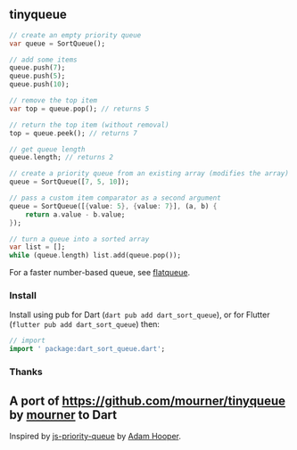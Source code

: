 ## tinyqueue

```dart
// create an empty priority queue
var queue = SortQueue();

// add some items
queue.push(7);
queue.push(5);
queue.push(10);

// remove the top item
var top = queue.pop(); // returns 5

// return the top item (without removal)
top = queue.peek(); // returns 7

// get queue length
queue.length; // returns 2

// create a priority queue from an existing array (modifies the array)
queue = SortQueue([7, 5, 10]);

// pass a custom item comparator as a second argument
queue = SortQueue([{value: 5}, {value: 7}], (a, b) {
	return a.value - b.value;
});

// turn a queue into a sorted array
var list = [];
while (queue.length) list.add(queue.pop());
```

For a faster number-based queue, see [flatqueue](https://github.com/mourner/flatqueue).

### Install

Install using pub for Dart (`dart pub add dart_sort_queue`), or for Flutter (`flutter pub add dart_sort_queue`) then:

```dart
// import 
import ' package:dart_sort_queue.dart';

```


### Thanks

A port of https://github.com/mourner/tinyqueue by [mourner](https://github.com/mourner) to Dart
---
Inspired by [js-priority-queue](https://github.com/adamhooper/js-priority-queue)
by [Adam Hooper](https://github.com/adamhooper).
